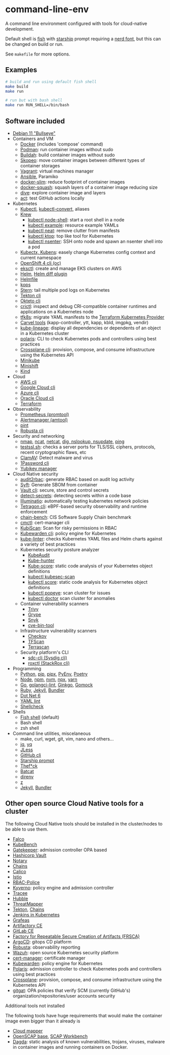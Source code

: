# command-line-env

A command line environment configured with tools for cloud-native development.

Default shell is [fish](https://fishshell.com/) with [starship](https://starship.rs/) prompt requiring a [nerd font](https://www.nerdfonts.com/), but this can be changed on build or run.

See `makefile` for more options.

## Examples

```bash
# build and run using default fish shell
make build
make run

# run but with bash shell
make run RUN_SHELL=/bin/bash
```

## Software included

* [Debian 11 "Bullseye"](https://www.debian.org/News/2021/20210814)
* Containers and VM
  * [Docker](https://docs.docker.com/engine/reference/commandline/cli/) (includes 'compose' command)
  * [Podman](https://podman.io/): run container images without sudo
  * [Buildah](https://buildah.io/): build container images without sudo
  * [Skopeo](https://github.com/containers/skopeo): move container images between different types of container storages
  * [Vagrant](https://www.vagrantup.com/): virtual machines manager
  * [Ansible](https://docs.ansible.com/ansible/latest/installation_guide/intro_installation.html#installing-ansible-with-pip), Paramiko
  * [docker-slim](https://github.com/docker-slim/docker-slim): reduce footprint of container images
  * [docker-squash](https://github.com/goldmann/docker-squash): squash layers of a container image reducing size
  * [dive](https://github.com/wagoodman/dive): explore container image and layers
  * [act](https://github.com/nektos/act): test GitHub actions locally
* Kubernetes
  * [Kubectl](https://kubernetes.io/docs/reference/kubectl/kubectl/), [kubectl-convert](https://kubernetes.io/docs/tasks/tools/install-kubectl-linux/#install-kubectl-convert-plugin), aliases
  * [Krew](https://krew.sigs.k8s.io/)   
    * [kubectl node-shell](https://github.com/kvaps/kubectl-node-shell): start a root shell in a node    
    * [kubectl example](https://github.com/seredot/kubectl-example): resource example YAMLs
    * [kubectl neat](https://github.com/itaysk/kubectl-neat): remove clutter from manifests
    * [kubectl ktop](https://github.com/vladimirvivien/ktop): top like tool for Kubernetes
    * [kubectl nsenter](https://github.com/towolf/kubectl-nsenter): SSH onto node and spawn an nsenter shell into a pod
  * [Kubectx, Kubens](https://github.com/ahmetb/kubectx): easely change Kubernetes config context and current namespace
  * [OpenShift 4 cli (oc)](https://docs.openshift.com/container-platform/4.7/cli_reference/openshift_cli/getting-started-cli.html)
  * [eksctl](https://eksctl.io/): create and manage EKS clusters on AWS
  * [Helm](https://helm.sh/), [Helm diff plugin](https://github.com/databus23/helm-diff)
  * [Helmfile](https://github.com/roboll/helmfile)
  * [kops](https://kops.sigs.k8s.io/getting_started/install/)
  * [Stern](https://github.com/wercker/stern): tail multiple pod logs on Kubernetes
  * [Tekton cli](https://tekton.dev/docs/cli/)
  * [Okteto cli](https://www.okteto.com/docs/cloud/okteto-cli)
  * [crictl](https://github.com/kubernetes-sigs/cri-tools/blob/master/docs/crictl.md): inspect and debug CRI-compatible container runtimes and applications on a Kubernetes node
  * [tfk8s](https://github.com/jrhouston/tfk8s): migrate YAML manifests to the [Terraform Kubernetes Provider](https://github.com/hashicorp/terraform-provider-kubernetes)
  * [Carvel tools](https://carvel.dev/ytt/docs/v0.41.0/install/) (kapp-controller, ytt, kapp, kbld, imgpkg, vendir)
  * [kube-lineage](https://github.com/tohjustin/kube-lineage/): display all dependencies or dependents of an object in a Kubernetes cluster
  * [polaris](https://github.com/fairwindsops/polaris/): CLI to check Kubernetes pods and controllers using best practices
  * [Crossplane cli](https://crossplane.io/docs/v1.9/getting-started/install-configure.html): provision, compose, and consume infrastructure using the Kubernetes API
  * [Minikube](https://minikube.sigs.k8s.io/docs/start/)
  * [Minishift](https://github.com/minishift/minishift)
  * [Kind](https://kind.sigs.k8s.io/)
* Cloud
  * [AWS cli](https://docs.aws.amazon.com/cli/latest/userguide/getting-started-install.html)
  * [Google Cloud cli](https://cloud.google.com/sdk/gcloud)
  * [Azure cli](https://docs.microsoft.com/en-us/cli/azure/install-azure-cli)
  * [Oracle Cloud cli](https://docs.oracle.com/en-us/iaas/Content/API/SDKDocs/cliinstall.htm)
  * [Terraform](https://github.com/hashicorp/terraform)
* Observability
  * [Prometheus (promtool)](https://prometheus.io/docs/prometheus/latest/configuration/unit_testing_rules/)
  * [Alertmanager (amtool)](https://github.com/prometheus/alertmanager)
  * [pint](https://cloudflare.github.io/pint/)
  * [Robusta cli](https://docs.robusta.dev/master/installation.html)
* Security and networking
  * [nmap](https://nmap.org/download), [ncat](https://nmap.org/ncat/), [netcat](https://sectools.org/tool/netcat/), [dig, nslookup, nsupdate](https://packages.debian.org/buster/dnsutils), [ping](https://packages.debian.org/stretch/iputils-ping)
  * [testssl.sh](https://testssl.sh): checks a server ports for TLS/SSL ciphers, protocols, recent cryptographic flaws, etc
  * [ClamAV](http://www.clamav.net/downloads): Detect malware and virus  
  * [1Password cli](https://1password.com/downloads/command-line/)
  * [Yubikey manager](https://github.com/Yubico/yubikey-manager)
* Cloud Native security
  * [audit2rbac](https://github.com/liggitt/audit2rbac): generate RBAC based on audit log activity
  * [Syft](https://github.com/anchore/syft): Generate SBOM from container
  * [Vault cli](https://www.vaultproject.io/docs/commands): secure, store and control secrets
  * [detect-secrets](https://github.com/Yelp/detect-secrets): detecting secrets within a code base
  * [Illuminatio](https://github.com/inovex/illuminatio): automatically testing kubernetes network policies
  * [Tetragon cli](https://github.com/cilium/tetragon): eBPF-based security observability and runtime enforcement
  * [chain-bench](https://github.com/aquasecurity/chain-bench): CIS Software Supply Chain benchmark
  * [cmctl](https://cert-manager.io/docs/usage/cmctl/#installation): cert-manager cli
  * [KubiScan](https://github.com/cyberark/KubiScan): Scan for risky permissions in RBAC
  * [Kubewarden cli](https://github.com/kubewarden/kwctl): policy engine for Kubernetes
  * [kube-linter](https://github.com/stackrox/kube-linter): checks Kubernetes YAML files and Helm charts against a variety of best practices
  * Kubernetes security posture analyzer
    * [KubeAudit](https://github.com/Shopify/kubeaudit)
    * [Kube-hunter](https://github.com/aquasecurity/kube-hunter)
    * [Kube-score](https://github.com/zegl/kube-score): static code analysis of your Kubernetes object definitions
    * [kubectl kubesec-scan](https://github.com/controlplaneio/kubectl-kubesec)
    * [kubectl score](https://github.com/zegl/kube-score): static code analysis for Kubernetes object definitions
    * [kubectl popeye](https://popeyecli.io/): scan cluster for issues
    * [kubectl doctor](https://github.com/emirozer/kubectl-doctor) scan cluster for anomalies
  * Container vulnerability scanners
    * [Trivy](https://github.com/aquasecurity/trivy)
    * [Grype](https://github.com/anchore/grype)
    * [Snyk](https://docs.snyk.io/snyk-cli/install-the-snyk-cli)
    * [cve-bin-tool](https://github.com/intel/cve-bin-tool)
  * Infrastructure vulnerability scanners
    * [Checkov](https://www.checkov.io/1.Welcome/Quick%20Start.html)
    * [TFScan](https://github.com/wils0ns/tfscan)
    * [Terrascan](https://github.com/tenable/terrascan#install)
  * Security platform's CLI
    * [sdc-cli (Sysdig cli)](https://sysdiglabs.github.io/sysdig-platform-cli/)
    * [roxctl (StackRox cli)](https://docs.openshift.com/acs/3.66/cli/getting-started-cli.html)
* Programming
  * [Python](https://www.python.org/), [pip](https://pypi.org/project/pip/), [pipx](https://github.com/pypa/pipx), [PyEnv](https://github.com/pyenv/pyenv), [Poetry](https://python-poetry.org/docs/)
  * [Node](https://nodejs.org/en/), [npm](https://www.npmjs.com/), [nvm](https://github.com/nvm-sh/nvm), [npx](https://www.npmjs.com/package/npx), [yarn](https://yarnpkg.com/getting-started/)
  * [Go](https://go.dev/), [golangci-lint](https://golangci-lint.run/usage/install/#local-installation), [Ginkgo](https://github.com/onsi/ginkgo), [Gomock](https://github.com/golang/mock)
  * [Ruby](https://www.ruby-lang.org/en/documentation/), [Jekyll](https://jekyllrb.com/), [Bundler](https://bundler.io/docs.html)
  * [Dot Net 6](https://docs.microsoft.com/en-us/dotnet/core/install/linux-debian)
  * [YAML lint](https://github.com/adrienverge/yamllint)
  * [Shellcheck](https://github.com/koalaman/shellcheck)
* Shells
  * [Fish shell](https://fishshell.com/) (default)
  * Bash shell
  * zsh shell
* Command line utilities, miscelaneous
  * make, curl, wget, git, vim, nano and others...
  * [jq](https://stedolan.github.io/jq/), [yq](https://github.com/mikefarah/yq)
  * [JLess](https://github.com/PaulJuliusMartinez/jless)  
  * [GitHub cli](https://cli.github.com/)
  * [Starship prompt](https://starship.rs/)
  * [Thef*ck](https://github.com/nvbn/thefuck)
  * [Batcat](https://github.com/sharkdp/bat)
  * [direnv](https://direnv.net/)
  * [z](https://github.com/rupa/z)
  * [Jekyll](https://jekyllrb.com/), [Bundler](https://bundler.io/)

## Other open source Cloud Native tools for a cluster

The following Cloud Native tools should be installed in the cluster/nodes to be able to use them.

* [Falco](https://github.com/falcosecurity/falco)
* [KubeBench](https://github.com/aquasecurity/kube-bench)
* [Gatekeeper](https://github.com/open-policy-agent/gatekeeper): admission controller OPA based
* [Hashicorp Vault](https://www.vaultproject.io/)
* [Notary](https://github.com/notaryproject/notary)
* [Chains](https://github.com/tektoncd/chains)
* [Calico](https://projectcalico.docs.tigera.io/about/about-calico)
* [Istio](https://github.com/istio/istio)
* [RBAC-Police](https://github.com/PaloAltoNetworks/rbac-police)
* [Kyverno](https://github.com/kyverno/kyverno): policy engine and admission controller
* [Tracee](https://github.com/aquasecurity/tracee)
* [Hubble](https://github.com/cilium/hubble)
* [ThreatMapper](https://github.com/deepfence/ThreatMapper)
* [Tekton](https://tekton.dev/docs/getting-started/#tekton-for-kubernetes-cloud-native-cicd-explained), [Chains](https://github.com/tektoncd/chains)
* [Jenkins in Kubernetes](https://github.com/scriptcamp/kubernetes-jenkins)
* [Grafeas](https://grafeas.io/)
* [Artifactory CE](https://jfrog.com/community/download-artifactory-oss/)
* [GitLab CE](https://gitlab.com/gitlab-org/gitlab)
* [Factory for Repeatable Secure Creation of Artifacts (FRSCA)](https://github.com/buildsec/frsca)
* [ArgoCD](https://github.com/argoproj/argo-cd): gitops CD platform
* [Robusta](https://github.com/robusta-dev/robusta): observability reporting
* [Wazuh](https://github.com/wazuh/wazuh-kubernetes/blob/master/instructions.md): open source Kubernetes security platform
* [cert-manager](https://cert-manager.io/docs/usage/cmctl/#installation): certificate manager
* [Kubewarden](https://github.com/kubewarden): policy engine for Kubernetes
* [Polaris](https://github.com/FairwindsOps/polaris/): admission controller to check Kubernetes pods and controllers using best practices
* [Crossplane](https://crossplane.io/docs/v1.9/getting-started/install-configure.html): provision, compose, and consume infrastructure using the Kubernetes API
* [gitgat](https://github.com/scribe-public/gitgat): OPA policies that verify SCM (currently GitHub's) organization/repositories/user accounts security

Additional tools not installed

The following tools have huge requirements that would make the container image even bigger than it already is

* [Cloud mapper](https://github.com/duo-labs/cloudmapper)
* [OpenSCAP base](https://www.open-scap.org/tools/openscap-base/#download), [SCAP Workbench](https://www.open-scap.org/tools/scap-workbench/#download)
* [Dagda](https://github.com/eliasgranderubio/dagda): static analysis of known vulnerabilities, trojans, viruses, malware in container images and running containers on Docker.
